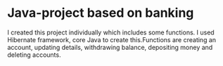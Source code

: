 # Java-project based on banking


I created this project individually which includes some functions. I used Hibernate framework, core Java to create this.Functions are creating an account, updating details, withdrawing balance, depositing money and deleting accounts.

